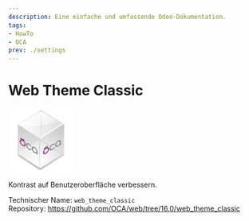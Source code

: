 ```yaml
---
description: Eine einfache und umfassende Odoo-Dokumentation.
tags:
- HowTo
- OCA
prev: ./settings
---
```

# Web Theme Classic
![icon_oca_app](assets/icon_oca_app.png)

Kontrast auf Benutzeroberfläche verbessern.

Technischer Name: `web_theme_classic`\
Repository: <https://github.com/OCA/web/tree/16.0/web_theme_classic>
